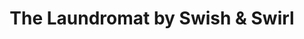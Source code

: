 ---
title: "The Laundromat by Swish & Swirl"
url: /atascadero/the-laundromat-by-swish-and-swirl/
shop: laundry
---